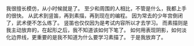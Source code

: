 我很擅长模仿，从小时候就是了。
至少和周围的人相比，不管是什么，我都上手的很快。
从武术到竖笛，再到素描，再到现在的编程。
因为常去的少年宫倒闭了，武术便不怎么练了。
竖笛也仅仅因为是考试内容所以才去学习。
而素描则是我主动放弃的，在起形之后，我不知道该如何下笔了。
如何用表现阴影，如何淡化边界线，更重要的是我不知道为什么要学习素描了。
于是我放弃了。